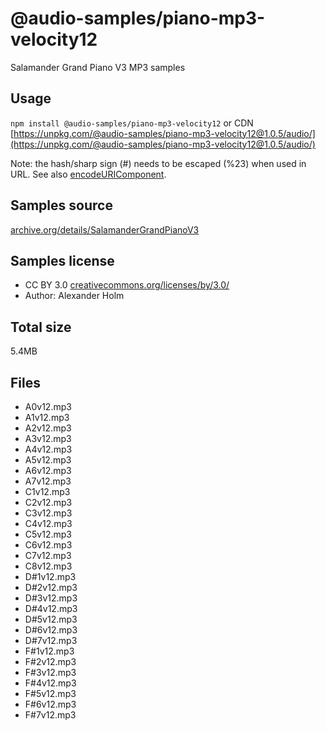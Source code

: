 # @audio-samples/piano-mp3-velocity12

Salamander Grand Piano V3 MP3 samples

## Usage

`npm install @audio-samples/piano-mp3-velocity12` or CDN [https://unpkg.com/@audio-samples/piano-mp3-velocity12@1.0.5/audio/](https://unpkg.com/@audio-samples/piano-mp3-velocity12@1.0.5/audio/)

Note: the hash/sharp sign (#) needs to be escaped (%23) when used in URL. See also [encodeURIComponent](https://developer.mozilla.org/en-US/docs/Web/JavaScript/Reference/Global_Objects/encodeURIComponent).

## Samples source

[archive.org/details/SalamanderGrandPianoV3](https://archive.org/details/SalamanderGrandPianoV3)

## Samples license

- CC BY 3.0 [creativecommons.org/licenses/by/3.0/](http://creativecommons.org/licenses/by/3.0/)
- Author: Alexander Holm 

## Total size

5.4MB

## Files

- A0v12.mp3
- A1v12.mp3
- A2v12.mp3
- A3v12.mp3
- A4v12.mp3
- A5v12.mp3
- A6v12.mp3
- A7v12.mp3
- C1v12.mp3
- C2v12.mp3
- C3v12.mp3
- C4v12.mp3
- C5v12.mp3
- C6v12.mp3
- C7v12.mp3
- C8v12.mp3
- D#1v12.mp3
- D#2v12.mp3
- D#3v12.mp3
- D#4v12.mp3
- D#5v12.mp3
- D#6v12.mp3
- D#7v12.mp3
- F#1v12.mp3
- F#2v12.mp3
- F#3v12.mp3
- F#4v12.mp3
- F#5v12.mp3
- F#6v12.mp3
- F#7v12.mp3